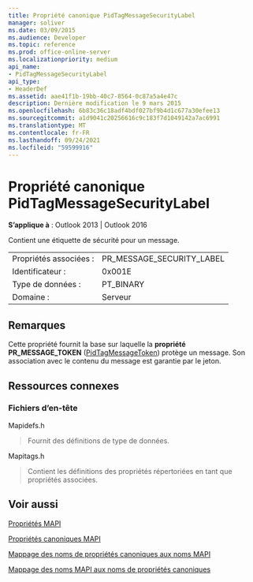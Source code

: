 ```yaml
---
title: Propriété canonique PidTagMessageSecurityLabel
manager: soliver
ms.date: 03/09/2015
ms.audience: Developer
ms.topic: reference
ms.prod: office-online-server
ms.localizationpriority: medium
api_name:
- PidTagMessageSecurityLabel
api_type:
- HeaderDef
ms.assetid: aae41f1b-19bb-40c7-8564-0c87a5a4e47c
description: Dernière modification le 9 mars 2015
ms.openlocfilehash: 6b83c36c18adf4bdf027bf9b4d1c677a30efee13
ms.sourcegitcommit: a1d9041c20256616c9c183f7d1049142a7ac6991
ms.translationtype: MT
ms.contentlocale: fr-FR
ms.lasthandoff: 09/24/2021
ms.locfileid: "59599916"
---
```

# <a name="pidtagmessagesecuritylabel-canonical-property"></a>Propriété canonique PidTagMessageSecurityLabel

  
  
**S’applique à** : Outlook 2013 | Outlook 2016 
  
Contient une étiquette de sécurité pour un message.
  
|||
|:-----|:-----|
|Propriétés associées :  <br/> |PR_MESSAGE_SECURITY_LABEL  <br/> |
|Identificateur :  <br/> |0x001E  <br/> |
|Type de données :  <br/> |PT_BINARY  <br/> |
|Domaine :  <br/> |Serveur  <br/> |
   
## <a name="remarks"></a>Remarques

Cette propriété fournit la base sur laquelle la **propriété PR_MESSAGE_TOKEN** ([PidTagMessageToken](pidtagmessagetoken-canonical-property.md)) protège un message. Son association avec le contenu du message est garantie par le jeton.
  
## <a name="related-resources"></a>Ressources connexes

### <a name="header-files"></a>Fichiers d’en-tête

Mapidefs.h
  
> Fournit des définitions de type de données.
    
Mapitags.h
  
> Contient les définitions des propriétés répertoriées en tant que propriétés associées.
    
## <a name="see-also"></a>Voir aussi



[Propriétés MAPI](mapi-properties.md)
  
[Propriétés canoniques MAPI](mapi-canonical-properties.md)
  
[Mappage des noms de propriétés canoniques aux noms MAPI](mapping-canonical-property-names-to-mapi-names.md)
  
[Mappage des noms MAPI aux noms de propriétés canoniques](mapping-mapi-names-to-canonical-property-names.md)

